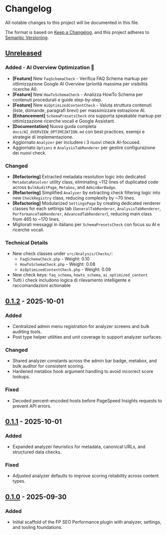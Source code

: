 # Changelog
All notable changes to this project will be documented in this file.

The format is based on [Keep a Changelog](https://keepachangelog.com/en/1.1.0/), and this project adheres to [Semantic Versioning](https://semver.org/spec/v2.0.0.html).

## [Unreleased]
### Added - AI Overview Optimization 🤖
- **[Feature]** New `FaqSchemaCheck` - Verifica FAQ Schema markup per ottimizzazione Google AI Overview (priorità massima per visibilità ricerche AI).
- **[Feature]** New `HowToSchemaCheck` - Analizza HowTo Schema per contenuti procedurali e guide step-by-step.
- **[Feature]** New `AiOptimizedContentCheck` - Valuta struttura contenuti (liste, domande, paragrafi brevi) per massimizzare estrazione AI.
- **[Enhancement]** `SchemaPresetsCheck` ora supporta speakable markup per ottimizzazione ricerche vocali e Google Assistant.
- **[Documentation]** Nuova guida completa `docs/AI_OVERVIEW_OPTIMIZATION.md` con best practices, esempi e strategie di implementazione.
- Aggiornato `Analyzer` per includere i 3 nuovi check AI-focused.
- Aggiornato `Options` e `AnalysisTabRenderer` per gestire configurazione dei nuovi check.

### Changed
- **[Refactoring]** Extracted metadata resolution logic into dedicated `MetadataResolver` utility class, eliminating ~112 lines of duplicated code across `BulkAuditPage`, `Metabox`, and `AdminBarBadge`.
- **[Refactoring]** Simplified `Analyzer` by extracting check filtering logic into new `CheckRegistry` class, reducing complexity by ~70 lines.
- **[Refactoring]** Modularized `SettingsPage` by creating dedicated renderer classes for each settings tab (`GeneralTabRenderer`, `AnalysisTabRenderer`, `PerformanceTabRenderer`, `AdvancedTabRenderer`), reducing main class from 465 to ~170 lines.
- Migliorati messaggi in italiano per `SchemaPresetsCheck` con focus su AI e ricerche vocali.

### Technical Details
- New check classes under `src/Analysis/Checks/`:
  - `FaqSchemaCheck.php` - Weight: 0.10
  - `HowToSchemaCheck.php` - Weight: 0.08
  - `AiOptimizedContentCheck.php` - Weight: 0.09
- New check keys: `faq_schema`, `howto_schema`, `ai_optimized_content`
- Tutti i check includono logica di rilevamento intelligente e raccomandazioni actionable

## [0.1.2] - 2025-10-01
### Added
- Centralized admin menu registration for analyzer screens and bulk auditing tools.
- Post type helper utilities and unit coverage to support analyzer surfaces.

### Changed
- Shared analyzer constants across the admin bar badge, metabox, and bulk auditor for consistent scoring.
- Hardened metabox hook argument handling to avoid incorrect score lookups.

### Fixed
- Decoded percent-encoded hosts before PageSpeed Insights requests to prevent API errors.

## [0.1.1] - 2025-10-01
### Added
- Expanded analyzer heuristics for metadata, canonical URLs, and structured data checks.

### Fixed
- Adjusted analyzer defaults to improve scoring reliability across content types.

## [0.1.0] - 2025-09-30
### Added
- Initial scaffold of the FP SEO Performance plugin with analyzer, settings, and tooling foundations.

[Unreleased]: https://github.com/franpass87/FP-SEO-Manager/compare/v0.1.2...HEAD
[0.1.2]: https://github.com/franpass87/FP-SEO-Manager/compare/v0.1.1...v0.1.2
[0.1.1]: https://github.com/franpass87/FP-SEO-Manager/compare/v0.1.0...v0.1.1
[0.1.0]: https://github.com/franpass87/FP-SEO-Manager/releases/tag/v0.1.0

